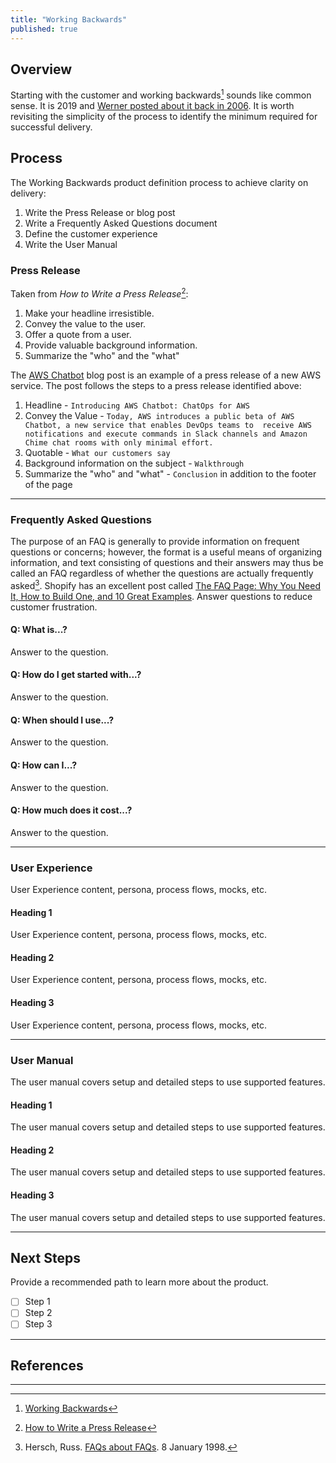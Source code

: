 ```yaml
---
title: "Working Backwards"
published: true
---
```


## Overview
Starting with the customer and working backwards[^1] sounds like common sense.  It is 2019 and 
[Werner posted about it back in 2006][1].  It is worth revisiting the simplicity of the process to identify the minimum
required for successful delivery.  

## Process
The Working Backwards product definition process to achieve clarity on delivery:

1. Write the Press Release or blog post
1. Write a Frequently Asked Questions document
1. Define the customer experience
1. Write the User Manual

### Press Release
Taken from _How to Write a Press Release_[^2]:

1. Make your headline irresistible.
1. Convey the value to the user.
1. Offer a quote from a user.
1. Provide valuable background information.
1. Summarize the "who" and the "what"

The [AWS Chatbot][3] blog post is an example of a press release of a new AWS service.  The post follows the steps to
a press release identified above:

1. Headline - `Introducing AWS Chatbot: ChatOps for AWS`
1. Convey the Value - `Today, AWS introduces a public beta of AWS Chatbot, a new service that enables DevOps teams to 
receive AWS notifications and execute commands in Slack channels and Amazon Chime chat rooms with only minimal effort.`
1. Quotable - `What our customers say`
1. Background information on the subject - `Walkthrough` 
1. Summarize the "who" and "what" - `Conclusion` in addition to the footer of the page 

---

### Frequently Asked Questions
The purpose of an FAQ is generally to provide information on frequent questions or concerns; however, the format 
is a useful means of organizing information, and text consisting of questions and their answers may thus be called 
an FAQ regardless of whether the questions are actually frequently asked[^3].  Shopify has an excellent post 
called [The FAQ Page: Why You Need It, How to Build One, and 10 Great Examples][5]. Answer questions to reduce 
customer frustration.

#### Q: What is...?
Answer to the question.

#### Q: How do I get started with...?
Answer to the question.

#### Q: When should I use...?
Answer to the question.

#### Q: How can I...?
Answer to the question.

#### Q: How much does it cost...?
Answer to the question.

---

### User Experience
User Experience content, persona, process flows, mocks, etc. 

#### Heading 1
User Experience content, persona, process flows, mocks, etc. 

#### Heading 2
User Experience content, persona, process flows, mocks, etc. 

#### Heading 3
User Experience content, persona, process flows, mocks, etc. 

---

### User Manual
The user manual covers setup and detailed steps to use supported features.

#### Heading 1
The user manual covers setup and detailed steps to use supported features.

#### Heading 2
The user manual covers setup and detailed steps to use supported features.

#### Heading 3
The user manual covers setup and detailed steps to use supported features.

---

## Next Steps
Provide a recommended path to learn more about the product.

* [ ] Step 1
* [ ] Step 2
* [ ] Step 3

---

## References
[^1]: [Working Backwards][1]
[^2]: [How to Write a Press Release][2]
[^3]: Hersch, Russ. [FAQs about FAQs][4]. 8 January 1998.

---
[1]: https://www.allthingsdistributed.com/2006/11/working_backwards.html
[2]: https://blog.hubspot.com/marketing/press-release-template-ht
[3]: https://aws.amazon.com/blogs/devops/introducing-aws-chatbot-chatops-for-aws/
[4]: http://www.faqs.org/faqs/faqs/about-faqs/
[5]: https://www.shopify.com/blog/120928069-how-to-create-faq-page

